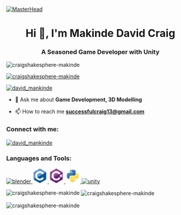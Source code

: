 [![MasterHead](https://img.freepik.com/premium-photo/various-computer-equipment-with-programming-code-screens-table-dark-room-cyber-security-concept-copy-space_236854-23136.jpg?w=826)](https://Makinde.io)
<h1 align="center">Hi 👋, I'm Makinde David Craig</h1>
<h3 align="center">A Seasoned Game Developer with Unity</h3>
<!--<img align=”right” width=”400”, alt=”Coding” src=”https://cdn.dribbble.com/users/1162077/screenshots/3848914/programmer.gif”>-->

<p align="left"> <img src="https://komarev.com/ghpvc/?username=craigshakesphere-makinde&label=Profile%20views&color=0e75b6&style=flat" alt="craigshakesphere-makinde" /> </p>

<p align="left"> <a href="https://github.com/ryo-ma/github-profile-trophy"><img src="https://github-profile-trophy.vercel.app/?username=craigshakesphere-makinde" alt="craigshakesphere-makinde" /></a> </p>

<p align="left"> <a href="https://twitter.com/david_mankinde" target="blank"><img src="https://img.shields.io/twitter/follow/david_mankinde?logo=twitter&style=for-the-badge" alt="david_mankinde" /></a> </p>

- 💬 Ask me about **Game Development, 3D Modelling**

- 📫 How to reach me **successfulcraig13@gmail.com**

<h3 align="left">Connect with me:</h3>
<p align="left">
<a href="https://twitter.com/david_mankinde" target="blank"><img align="center" src="https://raw.githubusercontent.com/rahuldkjain/github-profile-readme-generator/master/src/images/icons/Social/twitter.svg" alt="david_mankinde" height="30" width="40" /></a>
</p>

<h3 align="left">Languages and Tools:</h3>
<p align="left"> <a href="https://www.blender.org/" target="_blank" rel="noreferrer"> <img src="https://download.blender.org/branding/community/blender_community_badge_white.svg" alt="blender" width="40" height="40"/> </a> <a href="https://www.cprogramming.com/" target="_blank" rel="noreferrer"> <img src="https://raw.githubusercontent.com/devicons/devicon/master/icons/c/c-original.svg" alt="c" width="40" height="40"/> </a> <a href="https://www.w3schools.com/cs/" target="_blank" rel="noreferrer"> <img src="https://raw.githubusercontent.com/devicons/devicon/master/icons/csharp/csharp-original.svg" alt="csharp" width="40" height="40"/> </a> <a href="https://www.python.org" target="_blank" rel="noreferrer"> <img src="https://raw.githubusercontent.com/devicons/devicon/master/icons/python/python-original.svg" alt="python" width="40" height="40"/> </a> <a href="https://unity.com/" target="_blank" rel="noreferrer"> <img src="https://www.vectorlogo.zone/logos/unity3d/unity3d-icon.svg" alt="unity" width="40" height="40"/> </a> </p>

<p><img align="left" src="https://github-readme-stats.vercel.app/api/top-langs?username=craigshakesphere-makinde&show_icons=true&locale=en&layout=compact" alt="craigshakesphere-makinde" /></p>

<p>&nbsp;<img align="center" src="https://github-readme-stats.vercel.app/api?username=craigshakesphere-makinde&show_icons=true&locale=en" alt="craigshakesphere-makinde" /></p>

<p><img align="center" src="https://github-readme-streak-stats.herokuapp.com/?user=craigshakesphere-makinde&" alt="craigshakesphere-makinde" /></p>
